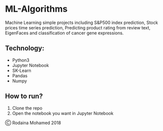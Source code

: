 # ML-Algorithms

Machine Learning simple projects including S&P500 index prediction, Stock prices time series prediction, Predicting product rating from review text, EigenFaces and classification of cancer gene expressions.

## Technology:

- Python3
- Jupyter Notebook
- SK-Learn
- Pandas
- Numpy

## How to run?

1. Clone the repo
2. Open the notebook you want in Jupyter Notebook

&#9400; Rodaina Mohamed 2018
